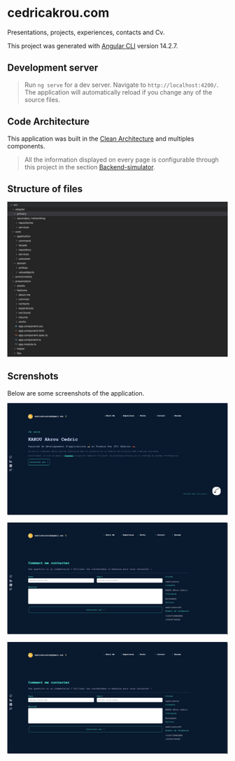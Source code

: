 # cedricakrou.com

Presentations, projects, experiences, contacts and Cv.

This project was generated with [Angular CLI](https://github.com/angular/angular-cli) version 14.2.7.

## Development server

> Run `ng serve` for a dev server. Navigate to `http://localhost:4200/`. The application will automatically reload if you change any of the source files.

## Code Architecture

This application was built in the [Clean Architecture](https://www.codeguru.com/csharp/understanding-onion-architecture/) and multiples components.

> All the information displayed on every page is configurable through this project in the section [Backend-simulator](https://github.com/cedricakrou/my-blog-frontend/tree/main/src/adapter/secondary/networking/repositories/mock/backend-simulator).

## Structure of files

![Files Structure](documentation/screenshots/files_structure.png "Files Structure")

## Screnshots

Below are some screenshots of the application.

![Home](documentation/screenshots/home.png "Home")

![Contact](documentation/screenshots/contact.png "Contact")

![Resume](documentation/screenshots/contact.png "Resume")
